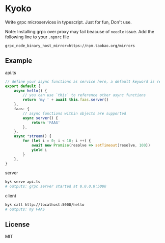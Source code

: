 # Kyoko
Write grpc microservices in typescript. Just for fun, Don't use.

Note: Installing grpc over proxy may fail beacuse of `needle` issue. Add the following line to your `.npmrc` file
```
grpc_node_binary_host_mirror=https://npm.taobao.org/mirrors
```

## Example
api.ts
```typescript
// define your async functions as service here, a default keyword is required
export default {
    async hello() {
        // you can use `this` to reference other async functions
        return 'my ' + await this.faas.server()
    },
    faas: {
        // async functions within objects are supported
        async server() {
            return 'FAAS'
        },
    },
    async *stream() {
        for (let i = 0; i < 10; i ++) {
            await new Promise(resolve => setTimeout(resolve, 100))
            yield i
        }
    },
}
```

server
```bash
kyk serve api.ts
# outputs: grpc server started at 0.0.0.0:5000
```

client
```bash
kyk call http://localhost:5000/hello
# outputs: my FAAS
```

## License
MIT
